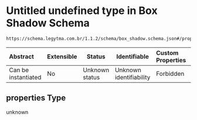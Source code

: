 # Untitled undefined type in Box Shadow Schema

```txt
https://schema.legytma.com.br/1.1.2/schema/box_shadow.schema.json#/properties
```




| Abstract            | Extensible | Status         | Identifiable            | Custom Properties | Additional Properties | Access Restrictions | Defined In                                                                          |
| :------------------ | ---------- | -------------- | ----------------------- | :---------------- | --------------------- | ------------------- | ----------------------------------------------------------------------------------- |
| Can be instantiated | No         | Unknown status | Unknown identifiability | Forbidden         | Allowed               | none                | [box_shadow.schema.json\*](../schema/box_shadow.schema.json) |

## properties Type

unknown
